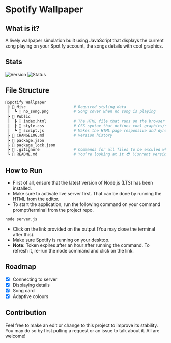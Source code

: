 # Spotify Wallpaper
## What is it?
A lively wallpaper simulation built using JavaScript that displays the current song playing on your Spotify account, the songs details with cool graphics.

## Stats

![Version](https://img.shields.io/badge/Version-1.0.0-blue.svg)
![Status](https://img.shields.io/badge/Status-Completed-green.svg)

## File Structure
```bash
📂Spotify Wallpaper
 ┣ 📂 Misc                     # Required styling data
 ┃  ┗ 📄 no_song.png           # Song cover when no song is playing
 ┣ 📂 Public
 ┃  ┣ 📄 index.html            # The HTML file that runs on the browser
 ┃  ┣ 📄 style.css             # CSS syntax that defines cool graphics/styles
 ┃  ┗ 📄 script.js             # Makes the HTML page responsive and dynamic
 ┣ 📄 CHANGELOG.md             # Version history
 ┣ 📄 package.json             
 ┣ 📄 package_lock.json        
 ┣ 📄 .gitignore               # Commands for all files to be exculed while git committing
 ┗ 📄 README.md                # You’re looking at it 😎 (Current version details)
```

## How to Run
- First of all, ensure that the latest version of Node.js (LTS) has been installed.
- Make sure to activate live server first. That can be done by running the HTML from the editor.
- To start the application, run the following command on your command prompt/terminal from the project repo.
```bash
node server.js
```
- Click on the link provided on the output (You may close the terminal after this).
- Make sure Spotify is running on your desktop.
- **Note:** Token expires after an hour after running the command. To refresh it, re-run the node command and click on the link.

## Roadmap
- [x] Connecting to server
- [x] Displaying details
- [x] Song card
- [x] Adaptive colours

## Contribution
Feel free to make an edit or change to this project to improve its stability. You may do so by first pulling a request or an issue to talk about it. All are welcome!

